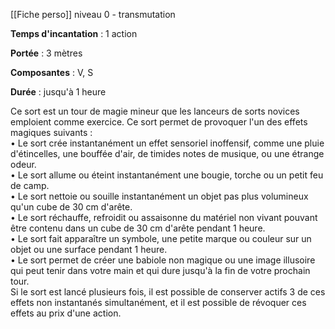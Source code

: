 [[Fiche perso]]
niveau 0 - transmutation

**Temps d'incantation** : 1 action

**Portée** : 3 mètres

**Composantes** : V, S

**Durée** : jusqu'à 1 heure

Ce sort est un tour de magie mineur que les lanceurs de sorts novices emploient comme exercice. Ce sort permet de provoquer l'un des effets magiques suivants :  
• Le sort crée instantanément un effet sensoriel inoffensif, comme une pluie d'étincelles, une bouffée d'air, de timides notes de musique, ou une étrange odeur.  
• Le sort allume ou éteint instantanément une bougie, torche ou un petit feu de camp.  
• Le sort nettoie ou souille instantanément un objet pas plus volumineux qu'un cube de 30 cm d'arête.  
• Le sort réchauffe, refroidit ou assaisonne du matériel non vivant pouvant être contenu dans un cube de 30 cm d'arête pendant 1 heure.  
• Le sort fait apparaître un symbole, une petite marque ou couleur sur un objet ou une surface pendant 1 heure.  
• Le sort permet de créer une babiole non magique ou une image illusoire qui peut tenir dans votre main et qui dure jusqu'à la fin de votre prochain tour.  
Si le sort est lancé plusieurs fois, il est possible de conserver actifs 3 de ces effets non instantanés simultanément, et il est possible de révoquer ces effets au prix d'une action.